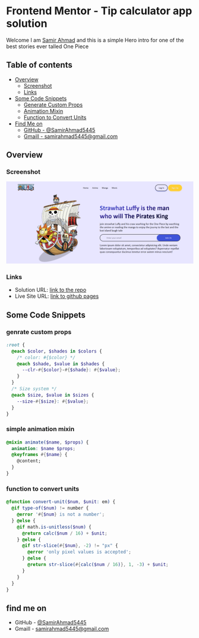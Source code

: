 # Frontend Mentor - Tip calculator app solution

Welcome I am [Samir Ahmad](samirahmad5445@gmail.com) and this is a simple Hero intro for one of the best stories ever talled One Piece

## Table of contents

- [Overview](#overview)
  - [Screenshot](#screenshot)
  - [Links](#links)
- [Some Code Snippets](#some-code-snippets)
  - [Generate Custom Props](#genrate-custom-props)
  - [Animation Mixin](#simple-animation-mixin)
  - [Function to Convert Units](#function-to-convert-units)
- [Find Me on](#find-me-on)
  - [GitHub - @SamirAhmad5445](https://github.com/SamirAhmad5445)
  - [Gmaill - samirahmad5445@gmail.com](samirahmad5445@gmail.com)

## Overview

### Screenshot

![tip-calculator-app](./images/Screenshot.png)

### Links

- Solution URL: [link to the repo]()
- Live Site URL: [link to github pages]()

## Some Code Snippets

### genrate custom props

```scss
:root {
  @each $color, $shades in $colors {
    /* color: #{$color} */
    @each $shade, $value in $shades {
      --clr-#{$color}-#{$shade}: #{$value};
    }
  }
  /* Size system */
  @each $size, $value in $sizes {
    --size-#{$size}: #{$value};
  }
}
```

### simple animation mixin

```scss
@mixin animate($name, $props) {
  animation: $name $props;
  @keyframes #{$name} {
    @content;
  }
}
```

### function to convert units

```scss
@function convert-unit($num, $unit: em) {
  @if type-of($num) != number {
    @error '#{$num} is not a number';
  } @else {
    @if math.is-unitless($num) {
      @return calc($num / 16) + $unit;
    } @else {
      @if str-slice(#{$num}, -2) != "px" {
        @error 'only pixel values is accepted';
      } @else {
        @return str-slice(#{calc($num / 16)}, 1, -3) + $unit;
      }
    }
  }
}
```

## find me on

- GitHub - [@SamirAhmad5445](https://github.com/SamirAhmad5445)
- Gmaill - [samirahmad5445@gmail.com](samirahmad5445@gmail.com)
